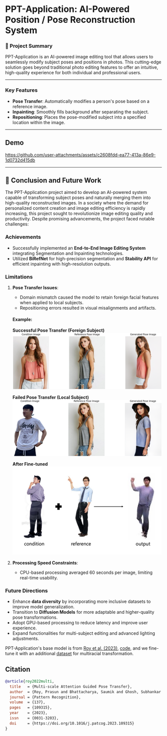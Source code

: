 # PPT-Application: AI-Powered Position / Pose Reconstruction System

### 🚀 Project Summary
PPT-Application is an AI-powered image editing tool that allows users to seamlessly modify subject poses and positions in photos. This cutting-edge solution goes beyond traditional photo editing features to offer an intuitive, high-quality experience for both individual and professional users.

-------

### Key Features
- **Pose Transfer**: Automatically modifies a person's pose based on a reference image.
- **Inpainting**: Smoothly fills background after separating the subject.
- **Repositioning**: Places the pose-modified subject into a specified location within the image.

------

## Demo


https://github.com/user-attachments/assets/c2608fdd-ea77-413a-86e9-1d0732d415db

------

## 🏁 Conclusion and Future Work

The PPT-Application project aimed to develop an AI-powered system capable of transforming subject poses and naturally merging them into high-quality reconstructed images. In a society where the demand for personalized content creation and image editing efficiency is rapidly increasing, this project sought to revolutionize image editing quality and productivity.
Despite promising advancements, the project faced notable challenges:

### Achievements
- Successfully implemented an **End-to-End Image Editing System** integrating Segmentation and Inpainting technologies.
- Utilized **BiRefNet** for high-precision segmentation and **Stability API** for efficient inpainting with high-resolution outputs.

### Limitations
1. **Pose Transfer Issues**:
   - Domain mismatch caused the model to retain foreign facial features when applied to local subjects.
   - Repositioning errors resulted in visual misalignments and artifacts.

   #### Example:
   **Successful Pose Transfer (Foreign Subject)**  
   ![successful_foreign_subject](images/Pose_transfer_good.png)

   **Failed Pose Transfer (Local Subject)**  
   ![failed_local_subject](images/Pose_transfer_bad.png)

   **After Fine-tuned**
   <img src="images/inference.png" alt="inference" width="500"/>

2. **Processing Speed Constraints**:
   - CPU-based processing averaged 60 seconds per image, limiting real-time usability.

### Future Directions
- Enhance **data diversity** by incorporating more inclusive datasets to improve model generalization.
- Transition to **Diffusion Models** for more adaptable and higher-quality pose transformations.
- Adopt GPU-based processing to reduce latency and improve user experience.
- Expand functionalities for multi-subject editing and advanced lighting adjustments.

PPT-Application's base model is from 
[Roy et al. (2023)](https://arxiv.org/abs/2202.06777), [code](https://github.com/prasunroy/pose-transfer?tab=readme-ov-file), and we fine-tune it with an additional [dataset](https://www.aihub.or.kr/aihubdata/data/view.do?currMenu=115&topMenu=100&aihubDataSe=data&dataSetSn=71704) for multiracial transformation.


## Citation

```bibtex
@article{roy2022multi,
  title   = {Multi-scale Attention Guided Pose Transfer},
  author  = {Roy, Prasun and Bhattacharya, Saumik and Ghosh, Subhankar and Pal, Umapada},
  journal = {Pattern Recognition},
  volume  = {137},
  pages   = {109315},
  year    = {2023},
  issn    = {0031-3203},
  doi     = {https://doi.org/10.1016/j.patcog.2023.109315}
}
```
